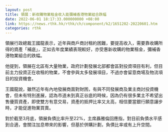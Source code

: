 ```yaml
---
layout: post
title: 領展：新收購物業租金收入能彌補香港物業組合跌幅
date: 2022-06-01 18:17:33.000000000 +08:00
link: https://news.rthk.hk/rthk/ch/component/k2/1651202-20220601.htm
categories: rthk
---
```


領展行政總裁王國龍表示，近年與商戶商討租約困難，要提高收入，需要靠收購所得的資產「補底」，正如去年度業績表現較好，亦受惠新收購的物業租金，彌補香港物業組合的跌幅。

他提到，領展在北區有大量物業，政府計劃發展北部都會區對投資項目有利，但目前主力投資正在收租的物業，不會參與太多發展項目，不過亦會留意商場及物流項目的投資機會。

王國龍說，雖然近年有內地發展商面對財困，有與不同發展商及業主商討投資機會，但未有特別進展，認為市道未到真正谷底的時候，因為仍有很多業主不希望出售優質資產，即使雙方有意交易，資產的抵押比率又太高，相信要當銀行願意讓步時，才能促進物業買賣。

對於截至3月底，領展負債比率升至22%，主席聶雅倫回應指，對目前負債水平感到合適，會關注加息帶來的影響，但基於併購計劃，負債比率或有上升空間。
